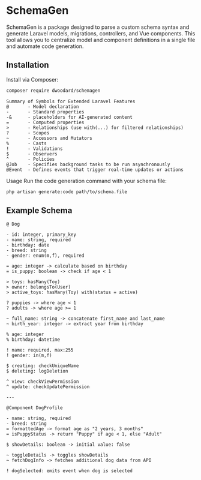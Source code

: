 # SchemaGen

SchemaGen is a package designed to parse a custom schema syntax and generate Laravel models, migrations, controllers, and Vue components. This tool allows you to centralize model and component definitions in a single file and automate code generation.

## Installation

Install via Composer:

```bash
composer require dwoodard/schemagen
```

```
Summary of Symbols for Extended Laravel Features
@       - Model declaration
-       - Standard properties
-&      - placeholders for AI-generated content
=       - Computed properties
>       - Relationships (use with(...) for filtered relationships)
?       - Scopes
~       - Accessors and Mutators
%       - Casts
!       - Validations
$       - Observers
^       - Policies
@Job    - Specifies background tasks to be run asynchronously
@Event  - Defines events that trigger real-time updates or actions

```

Usage
Run the code generation command with your schema file:
```bash
php artisan generate:code path/to/schema.file
```

## Example Schema
```
@ Dog

- id: integer, primary_key
- name: string, required
- birthday: date
- breed: string
- gender: enum(m,f), required

= age: integer -> calculate based on birthday
= is_puppy: boolean -> check if age < 1

> toys: hasMany(Toy)
> owner: belongsTo(User)
> active_toys: hasMany(Toy) with(status = active)

? puppies -> where age < 1
? adults -> where age >= 1

~ full_name: string -> concatenate first_name and last_name
~ birth_year: integer -> extract year from birthday

% age: integer
% birthday: datetime

! name: required, max:255
! gender: in(m,f)

$ creating: checkUniqueName
$ deleting: logDeletion

^ view: checkViewPermission
^ update: checkUpdatePermission

---

@Component DogProfile

- name: string, required
- breed: string
= formattedAge -> format age as "2 years, 3 months"
= isPuppyStatus -> return "Puppy" if age < 1, else "Adult"

$ showDetails: boolean -> initial value: false

~ toggleDetails -> toggles showDetails
~ fetchDogInfo -> fetches additional dog data from API

! dogSelected: emits event when dog is selected

```